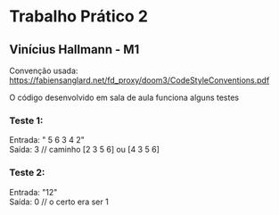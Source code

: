 # Trabalho Prático 2 
## Vinícius Hallmann - M1

Convenção usada: https://fabiensanglard.net/fd_proxy/doom3/CodeStyleConventions.pdf <br/>

O código desenvolvido em sala de aula funciona alguns testes <br/>

### Teste 1:<br/>
Entrada: " 5 6 3 4 2" <br/>
Saída: 3          // caminho [2 3 5 6] ou [4 3 5 6]<br/>

### Teste 2:<br/>
Entrada: "12" <br/>
Saída: 0   // o certo era ser 1         <br/>